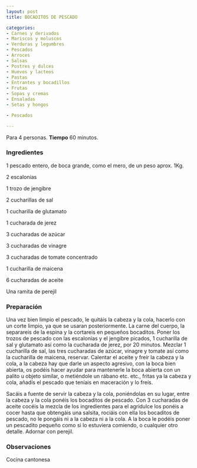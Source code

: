 ```yaml
---
layout: post
title: BOCADITOS DE PESCADO

categories:
- Carnes y derivados
- Mariscos y moluscos
- Verduras y legumbres
- Pescados
- Arroces
- Salsas
- Postres y dulces
- Huevos y lacteos
- Pastas
- Entrantes y bocadillos
- Frutas
- Sopas y cremas
- Ensaladas
- Setas y hongos

- Pescados

---
```

Para 4 personas.
<b>Tiempo</b> 60 minutos.

<h3>Ingredientes</h3>

1 pescado entero, de boca grande, como el mero, de un peso aprox. 1Kg.

2 escalonias

1 trozo de jengibre

2 cucharillas de sal

1 cucharilla de glutamato

1 cucharada de jerez

3 cucharadas de azúcar

3 cucharadas de vinagre

3 cucharadas de tomate concentrado

1 cucharilla de maicena

6 cucharadas de aceite

Una ramita de perejil

<h3>Preparación</h3>

Una vez bien limpio el pescado, le quitáis la cabeza y la cola, hacerlo con un corte limpio, ya que se usaran posteriormente. La carne del cuerpo, la separareis de la espina y la cortareis en pequeños bocaditos. Poner los trozos de pescado con las escalonias y el jengibre picados, 1 cucharilla de sal y glutamato así como la cucharada de jerez, por 20 minutos. Mezclar 1 cucharilla de sal, las tres cucharadas de azúcar, vinagre y tomate así como la cucharilla de maicena, reservar. Calentar el aceite y freír la cabeza y la cola, a la cabeza hay que darle un aspecto agresivo, con la boca bien abierta, os podéis hacer ayudar para mantenerle la boca abierta con un palito u objeto similar, o metiéndole un rábano etc. etc., fritas ya la cabeza y cola, añadís el pescado que teníais en maceración y lo freís.

Sacáis a fuente de servir la cabeza y la cola, poniéndolas en su lugar, entre la cabeza y la cola ponéis los bocaditos de pescado. Con 3 cucharadas de aceite cocéis la mezcla de los ingredientes para el agridulce los ponéis a cocer hasta que obtengáis una salsita, rociáis con ella los bocaditos de pescado, no le pongáis ni a la cabeza ni a la cola. A la boca le podéis poner un pescadito pequeño como si lo estuviera comiendo, o cualquier otro detalle. Adornar con perejil.

<h3>Observaciones</h3>

Cocina cantonesa

